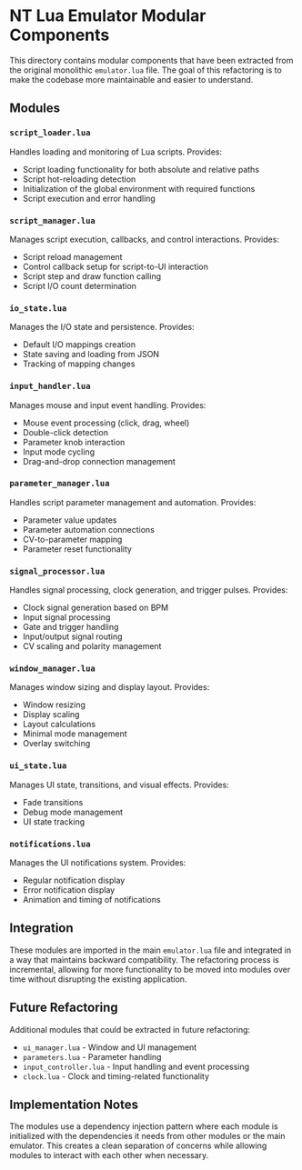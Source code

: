 # NT Lua Emulator Modular Components

This directory contains modular components that have been extracted from the original monolithic `emulator.lua` file. The goal of this refactoring is to make the codebase more maintainable and easier to understand.

## Modules

### `script_loader.lua`
Handles loading and monitoring of Lua scripts. Provides:
- Script loading functionality for both absolute and relative paths
- Script hot-reloading detection
- Initialization of the global environment with required functions
- Script execution and error handling

### `script_manager.lua`
Manages script execution, callbacks, and control interactions. Provides:
- Script reload management 
- Control callback setup for script-to-UI interaction
- Script step and draw function calling
- Script I/O count determination

### `io_state.lua`
Manages the I/O state and persistence. Provides:
- Default I/O mappings creation
- State saving and loading from JSON
- Tracking of mapping changes

### `input_handler.lua`
Manages mouse and input event handling. Provides:
- Mouse event processing (click, drag, wheel)
- Double-click detection
- Parameter knob interaction
- Input mode cycling
- Drag-and-drop connection management

### `parameter_manager.lua`
Handles script parameter management and automation. Provides:
- Parameter value updates
- Parameter automation connections
- CV-to-parameter mapping
- Parameter reset functionality

### `signal_processor.lua`
Handles signal processing, clock generation, and trigger pulses. Provides:
- Clock signal generation based on BPM
- Input signal processing
- Gate and trigger handling
- Input/output signal routing
- CV scaling and polarity management

### `window_manager.lua`
Manages window sizing and display layout. Provides:
- Window resizing
- Display scaling
- Layout calculations
- Minimal mode management
- Overlay switching

### `ui_state.lua`
Manages UI state, transitions, and visual effects. Provides:
- Fade transitions
- Debug mode management
- UI state tracking

### `notifications.lua`
Manages the UI notifications system. Provides:
- Regular notification display
- Error notification display
- Animation and timing of notifications

## Integration

These modules are imported in the main `emulator.lua` file and integrated in a way that maintains backward compatibility. The refactoring process is incremental, allowing for more functionality to be moved into modules over time without disrupting the existing application.

## Future Refactoring

Additional modules that could be extracted in future refactoring:
- `ui_manager.lua` - Window and UI management
- `parameters.lua` - Parameter handling
- `input_controller.lua` - Input handling and event processing
- `clock.lua` - Clock and timing-related functionality

## Implementation Notes

The modules use a dependency injection pattern where each module is initialized with the dependencies it needs from other modules or the main emulator. This creates a clean separation of concerns while allowing modules to interact with each other when necessary. 
